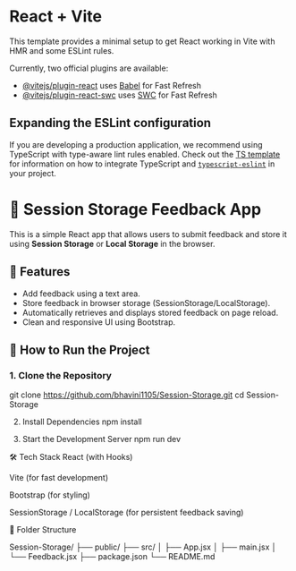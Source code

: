 # React + Vite

This template provides a minimal setup to get React working in Vite with HMR and some ESLint rules.

Currently, two official plugins are available:

- [@vitejs/plugin-react](https://github.com/vitejs/vite-plugin-react/blob/main/packages/plugin-react) uses [Babel](https://babeljs.io/) for Fast Refresh
- [@vitejs/plugin-react-swc](https://github.com/vitejs/vite-plugin-react/blob/main/packages/plugin-react-swc) uses [SWC](https://swc.rs/) for Fast Refresh

## Expanding the ESLint configuration

If you are developing a production application, we recommend using TypeScript with type-aware lint rules enabled. Check out the [TS template](https://github.com/vitejs/vite/tree/main/packages/create-vite/template-react-ts) for information on how to integrate TypeScript and [`typescript-eslint`](https://typescript-eslint.io) in your project.



# 🧠 Session Storage Feedback App

This is a simple React app that allows users to submit feedback and store it using **Session Storage** or **Local Storage** in the browser.

## 📌 Features

- Add feedback using a text area.
- Store feedback in browser storage (SessionStorage/LocalStorage).
- Automatically retrieves and displays stored feedback on page reload.
- Clean and responsive UI using Bootstrap.

## 🚀 How to Run the Project

### 1. Clone the Repository


git clone https://github.com/bhavini1105/Session-Storage.git
cd Session-Storage

2. Install Dependencies
npm install

3. Start the Development Server
npm run dev

🛠️ Tech Stack
React (with Hooks)

Vite (for fast development)

Bootstrap (for styling)

SessionStorage / LocalStorage (for persistent feedback saving)

📂 Folder Structure

Session-Storage/
├── public/
├── src/
│   ├── App.jsx
│   ├── main.jsx
│   └── Feedback.jsx
├── package.json
└── README.md